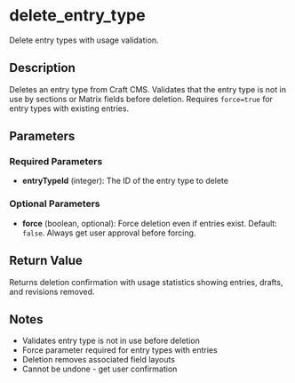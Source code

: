 # delete_entry_type

Delete entry types with usage validation.

## Description

Deletes an entry type from Craft CMS. Validates that the entry type is not in use by sections or Matrix fields before deletion. Requires `force=true` for entry types with existing entries.

## Parameters

### Required Parameters

- **entryTypeId** (integer): The ID of the entry type to delete

### Optional Parameters

- **force** (boolean, optional): Force deletion even if entries exist. Default: `false`. Always get user approval before forcing.

## Return Value

Returns deletion confirmation with usage statistics showing entries, drafts, and revisions removed.

## Notes

- Validates entry type is not in use before deletion
- Force parameter required for entry types with entries
- Deletion removes associated field layouts
- Cannot be undone - get user confirmation
